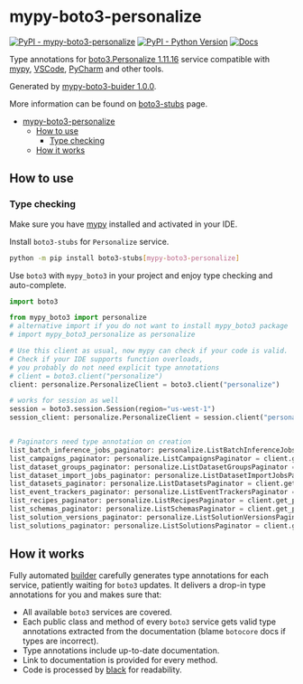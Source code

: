 # mypy-boto3-personalize

[![PyPI - mypy-boto3-personalize](https://img.shields.io/pypi/v/mypy-boto3-personalize.svg?color=blue)](https://pypi.org/project/mypy-boto3-personalize)
[![PyPI - Python Version](https://img.shields.io/pypi/pyversions/mypy-boto3-personalize.svg?color=blue)](https://pypi.org/project/mypy-boto3-personalize)
[![Docs](https://img.shields.io/readthedocs/mypy-boto3-builder.svg?color=blue)](https://mypy-boto3-builder.readthedocs.io/)

Type annotations for
[boto3.Personalize 1.11.16](https://boto3.amazonaws.com/v1/documentation/api/1.11.16/reference/services/personalize.html#Personalize) service
compatible with [mypy](https://github.com/python/mypy), [VSCode](https://code.visualstudio.com/),
[PyCharm](https://www.jetbrains.com/pycharm/) and other tools.

Generated by [mypy-boto3-buider 1.0.0](https://github.com/vemel/mypy_boto3_builder).

More information can be found on [boto3-stubs](https://pypi.org/project/boto3-stubs/) page.

- [mypy-boto3-personalize](#mypy-boto3-personalize)
  - [How to use](#how-to-use)
    - [Type checking](#type-checking)
  - [How it works](#how-it-works)

## How to use

### Type checking

Make sure you have [mypy](https://github.com/python/mypy) installed and activated in your IDE.

Install `boto3-stubs` for `Personalize` service.

```bash
python -m pip install boto3-stubs[mypy-boto3-personalize]
```

Use `boto3` with `mypy_boto3` in your project and enjoy type checking and auto-complete.

```python
import boto3

from mypy_boto3 import personalize
# alternative import if you do not want to install mypy_boto3 package
# import mypy_boto3_personalize as personalize

# Use this client as usual, now mypy can check if your code is valid.
# Check if your IDE supports function overloads,
# you probably do not need explicit type annotations
# client = boto3.client("personalize")
client: personalize.PersonalizeClient = boto3.client("personalize")

# works for session as well
session = boto3.session.Session(region="us-west-1")
session_client: personalize.PersonalizeClient = session.client("personalize")


# Paginators need type annotation on creation
list_batch_inference_jobs_paginator: personalize.ListBatchInferenceJobsPaginator = client.get_paginator("list_batch_inference_jobs")
list_campaigns_paginator: personalize.ListCampaignsPaginator = client.get_paginator("list_campaigns")
list_dataset_groups_paginator: personalize.ListDatasetGroupsPaginator = client.get_paginator("list_dataset_groups")
list_dataset_import_jobs_paginator: personalize.ListDatasetImportJobsPaginator = client.get_paginator("list_dataset_import_jobs")
list_datasets_paginator: personalize.ListDatasetsPaginator = client.get_paginator("list_datasets")
list_event_trackers_paginator: personalize.ListEventTrackersPaginator = client.get_paginator("list_event_trackers")
list_recipes_paginator: personalize.ListRecipesPaginator = client.get_paginator("list_recipes")
list_schemas_paginator: personalize.ListSchemasPaginator = client.get_paginator("list_schemas")
list_solution_versions_paginator: personalize.ListSolutionVersionsPaginator = client.get_paginator("list_solution_versions")
list_solutions_paginator: personalize.ListSolutionsPaginator = client.get_paginator("list_solutions")
```

## How it works

Fully automated [builder](https://github.com/vemel/mypy_boto3_builder) carefully generates
type annotations for each service, patiently waiting for `boto3` updates. It delivers
a drop-in type annotations for you and makes sure that:

- All available `boto3` services are covered.
- Each public class and method of every `boto3` service gets valid type annotations
  extracted from the documentation (blame `botocore` docs if types are incorrect).
- Type annotations include up-to-date documentation.
- Link to documentation is provided for every method.
- Code is processed by [black](https://github.com/psf/black) for readability.